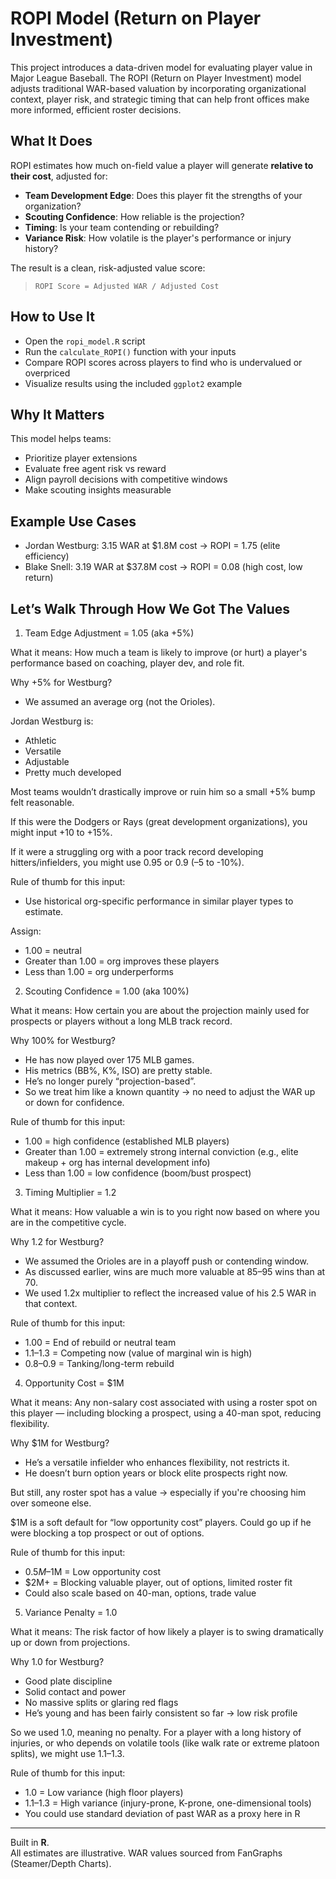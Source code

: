 # ROPI Model (Return on Player Investment)

This project introduces a data-driven model for evaluating player value in Major League Baseball. The ROPI (Return on Player Investment) model adjusts traditional WAR-based valuation by incorporating organizational context, player risk, and strategic timing that can help front offices make more informed, efficient roster decisions.

## What It Does

ROPI estimates how much on-field value a player will generate **relative to their cost**, adjusted for:
- **Team Development Edge**: Does this player fit the strengths of your organization?
- **Scouting Confidence**: How reliable is the projection?
- **Timing**: Is your team contending or rebuilding?
- **Variance Risk**: How volatile is the player's performance or injury history?

The result is a clean, risk-adjusted value score:  
> `ROPI Score = Adjusted WAR / Adjusted Cost`

## How to Use It

- Open the `ropi_model.R` script
- Run the `calculate_ROPI()` function with your inputs
- Compare ROPI scores across players to find who is undervalued or overpriced 
- Visualize results using the included `ggplot2` example

## Why It Matters

This model helps teams:
- Prioritize player extensions
- Evaluate free agent risk vs reward
- Align payroll decisions with competitive windows
- Make scouting insights measurable

## Example Use Cases

- Jordan Westburg: 3.15 WAR at $1.8M cost → ROPI = 1.75 (elite efficiency)
- Blake Snell: 3.19 WAR at $37.8M cost → ROPI = 0.08 (high cost, low return)

## Let’s Walk Through How We Got The Values

1. Team Edge Adjustment = 1.05 (aka +5%)

What it means: How much a team is likely to improve (or hurt) a player's performance based on coaching, player dev, and role fit.

Why +5% for Westburg?
  - We assumed an average org (not the Orioles).

Jordan Westburg is:
  - Athletic
  - Versatile
  - Adjustable
  - Pretty much developed

Most teams wouldn’t drastically improve or ruin him so a small +5% bump felt reasonable.

If this were the Dodgers or Rays (great development organizations), you might input +10 to +15%.

If it were a struggling org with a poor track record developing hitters/infielders, you might use 0.95 or 0.9 (–5 to -10%).


Rule of thumb for this input:
  - Use historical org-specific performance in similar player types to estimate.

Assign:
  - 1.00 = neutral
  - Greater than 1.00 = org improves these players
  - Less than 1.00 = org underperforms

2. Scouting Confidence = 1.00 (aka 100%)

What it means: How certain you are about the projection mainly used for prospects or players without a long MLB track record.

Why 100% for Westburg?
  - He has now played over 175 MLB games.
  - His metrics (BB%, K%, ISO) are pretty stable.
  - He’s no longer purely “projection-based”.
  - So we treat him like a known quantity → no need to adjust the WAR up or down for confidence.

Rule of thumb for this input:
  - 1.00 = high confidence (established MLB players)
  - Greater than 1.00 = extremely strong internal conviction (e.g., elite makeup + org has internal development info)
  - Less than 1.00 = low confidence (boom/bust prospect)

3. Timing Multiplier = 1.2

What it means: How valuable a win is to you right now based on where you are in the competitive cycle.

Why 1.2 for Westburg?
  - We assumed the Orioles are in a playoff push or contending window.
  - As discussed earlier, wins are much more valuable at 85–95 wins than at 70.
  - We used 1.2x multiplier to reflect the increased value of his 2.5 WAR in that context.

Rule of thumb for this input:
  - 1.00 = End of rebuild or neutral team
  - 1.1–1.3 = Competing now (value of marginal win is high)
  - 0.8–0.9 = Tanking/long-term rebuild

4. Opportunity Cost = $1M

What it means: Any non-salary cost associated with using a roster spot on this player — including blocking a prospect, using a 40-man spot, reducing flexibility.

Why $1M for Westburg?
  - He’s a versatile infielder who enhances flexibility, not restricts it.
  - He doesn’t burn option years or block elite prospects right now.

But still, any roster spot has a value → especially if you're choosing him over someone else.

$1M is a soft default for “low opportunity cost” players. Could go up if he were blocking a top prospect or out of options.


Rule of thumb for this input:
  - $0.5M–$1M = Low opportunity cost
  - $2M+ = Blocking valuable player, out of options, limited roster fit
  - Could also scale based on 40-man, options, trade value

5. Variance Penalty = 1.0

What it means: The risk factor of how likely a player is to swing dramatically up or down from projections.

Why 1.0 for Westburg?
  - Good plate discipline
  - Solid contact and power
  - No massive splits or glaring red flags
  - He’s young and has been fairly consistent so far → low risk profile

So we used 1.0, meaning no penalty. For a player with a long history of injuries, or who depends on volatile tools (like walk rate or extreme platoon splits), we might use 1.1–1.3.

Rule of thumb for this input:
  - 1.0 = Low variance (high floor players)
  - 1.1–1.3 = High variance (injury-prone, K-prone, one-dimensional tools)
  - You could use standard deviation of past WAR as a proxy here in R


---

Built in **R**.   
All estimates are illustrative. WAR values sourced from FanGraphs (Steamer/Depth Charts).
